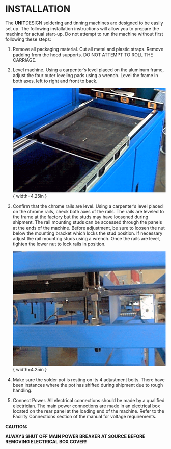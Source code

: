 
# INSTALLATION

The **UNIT**DESIGN soldering and tinning machines are designed to be easily set up. The following installation instructions will allow you to prepare the machine for actual start-up. Do not attempt to run the machine without first following these steps:

1. Remove all packaging material. Cut all metal and plastic straps. Remove padding from the hood supports. DO NOT ATTEMPT TO ROLL THE CARRIAGE.

1. Level machine. Using a carpenter’s level placed on the aluminum frame, adjust the four outer leveling pads using a wrench. Level the frame in both axes, left to right and front to back.

    ![Level Frame](./media/image3.png){ width=4.25in }

1. Confirm that the chrome rails are level. Using a carpenter’s level placed on the chrome rails, check both axes of the rails. The rails are leveled to the frame at the factory but the studs may have loosened during shipment. The rail mounting studs can be accessed through the panels at the ends of the machine. Before adjustment, be sure to loosen the nut below the mounting bracket which locks the stud position. If necessary adjust the rail mounting studs using a wrench. Once the rails are level, tighten the lower nut to lock rails in position.

    ![Level Rails](./media/image4.png){ width=4.25in }

1. Make sure the solder pot is resting on its 4 adjustment bolts. There have been instances where the pot has shifted during shipment due to rough handling.

1. Connect Power. All electrical connections should be made by a qualified electrician. The main power connections are made in an electrical box located on the rear panel at the loading end of the machine. Refer to the Facility Connections section of the manual for voltage requirements.

**CAUTION:**

**ALWAYS SHUT OFF MAIN POWER BREAKER AT SOURCE BEFORE REMOVING ELECTRICAL BOX COVER!**


